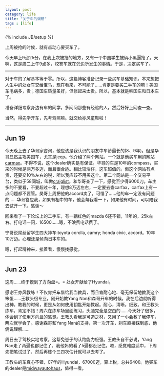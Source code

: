 ```yaml
---
layout: post
category: life
title: "关于车的调研"
tags : [life]
---
```

{% include JB/setup %}

上周被抢的时候，就有点动心要买车了。

今天早上9点25分，在我上次被抢的地方，又有一个中国学生被俩小黑逼抢了。天啊，这是周二上午9点多，校警车就在旁边所发生的事情。于是，决定买车了。

---

对于车的了解基本等于零。所以，这篇博客准备记录一些买车基础知识。本来想把人生中的处女车交给宝马，现在看来，不可能了……肯定是要买二手车的嘛！美国车毛病多，贵；德国车质量虽好，但修起来太贵。所以，基本就是韩国车和日本车了。

准备详细考察身边有车的同学，多问问那些有经验的人，然后好好上网查一查。

当然，得先学开车，先考驾照嘛。就交给亦风童鞋啦！


---

## Jun 19

今天晚上去了华哥家咨询，他应该是我认识的朋友中车龄最长的(8、9年)。但是华哥显然主攻美国车，尤其是jeep。他介绍了两个网站。一个就是他买车用的网站[carmax](https://www.carmax.com)。不得不说，这个dealer确实是有保证。华哥的车是10年的compass，买来的时候是两万多迈，而且很合适。相比较浩仔，这车超值的。但这个网站有点贵，还要交10%左右的税，所以我应该不用买这个。第二个网站是一个交易平台，类似于58同城，叫做[craiglist](https://chicago.craigslist.org)。和华哥查了一下，感觉至少得6000刀。车主多的不要看，不要超过十年，理想8万迈左右，一定要去查carfax，carfax上有一点问题都不要管。昊哥上周把他的accord卖了，可惜了……他的车一定没有问题的……华哥答应我，如果有相中的车，他会帮我看一下，如果他有时间，可以陪我去试开一下。感谢～


回来看了一下论坛上的二手车，有一辆红色的mazda 6还不错，11年的，25k左右。打电话一问，16500……嗯，不浪费电话费了。


宁哥说屌丝留学生四大神车:toyota corolla, camry; honda civic, accord。10年10万迈。心理还是倾向日本车的。


嗯，打起精神来，接着看，慢慢找感觉。


---

## Jun 23

这周……终于摸到了方向盘=。= 处女开献给了Hyundai。

感谢王亦风教练！不仅肯把车借给我当教具，而且肯耐心地、毫无保留地教我这个笨蛋……王教头很专业，刚开始教Yang Nan和森哥开车的时候，我在后边就听得出神。教我的时候，更是从如何使用钥匙开始教起。耐心，清晰，细致。和王教头练车，肯定不错！周六在练车场里面练习，头脑完全是空白的……今天好了很多，体会到了使用方向盘的感觉。王教头看我是可造之材，又用了一小会教了我停车，两次就学会了。感谢森哥和Yang Nan的支持，第一次开车，刹车直接踩到底，他俩说理解……

周日去了驾校实地考察，这帮兔崽子的认路能力极强。王教头自不必说，Yang Nan走了两遍也都记住了，我他妈的看了5遍都没记住。嗯，感觉难度适中，下周先把笔试过了，然后再练个三四次估计就可以去考了。

王教头的车真心不错，07年的Hyundai，67000迈，算上税，总共6400。他买车的dealer是[midwayautohaus](www.midwayautohaus.com)，值得一看。


